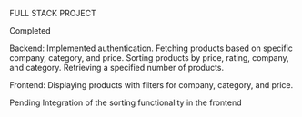 FULL STACK PROJECT

Completed

Backend:
Implemented authentication.
Fetching products based on specific company, category, and price.
Sorting products by price, rating, company, and category.
Retrieving a specified number of products.

Frontend:
Displaying products with filters for company, category, and price.

Pending
Integration of the sorting functionality in the frontend
